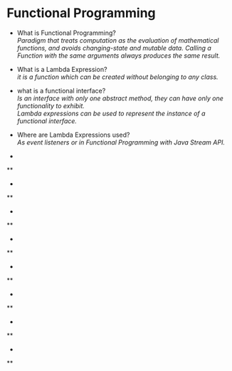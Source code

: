 # Functional Programming

* What is Functional Programming?  
*Paradigm that treats computation as the evaluation of mathematical functions,
and avoids changing-state and mutable data.
Calling a Function with the same arguments always produces the same result.*

* What is a Lambda Expression?  
*it is a function which can be created without belonging to any class.*

* what is a functional interface?  
*Is an interface with only one abstract method, they can have only one functionality
to exhibit.  
Lambda expressions can be used to represent the instance of a functional interface.*

* Where are Lambda Expressions used?  
*As event listeners or in Functional Programming with Java Stream API.*

*  
**

*  
**

*  
**

*  
**

*  
**

*  
**

*  
**

*  
**




    
 
